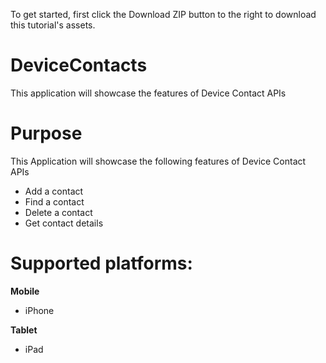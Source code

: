 To get started, first click the Download ZIP button to the right to download this tutorial's assets.

DeviceContacts
=================

This application will showcase the features of Device Contact APIs


# Purpose
This Application will showcase the following features of Device Contact APIs

* Add a contact
* Find a contact
* Delete a contact
* Get contact details

# Supported platforms:
**Mobile**
 * iPhone

**Tablet** 
 * iPad
